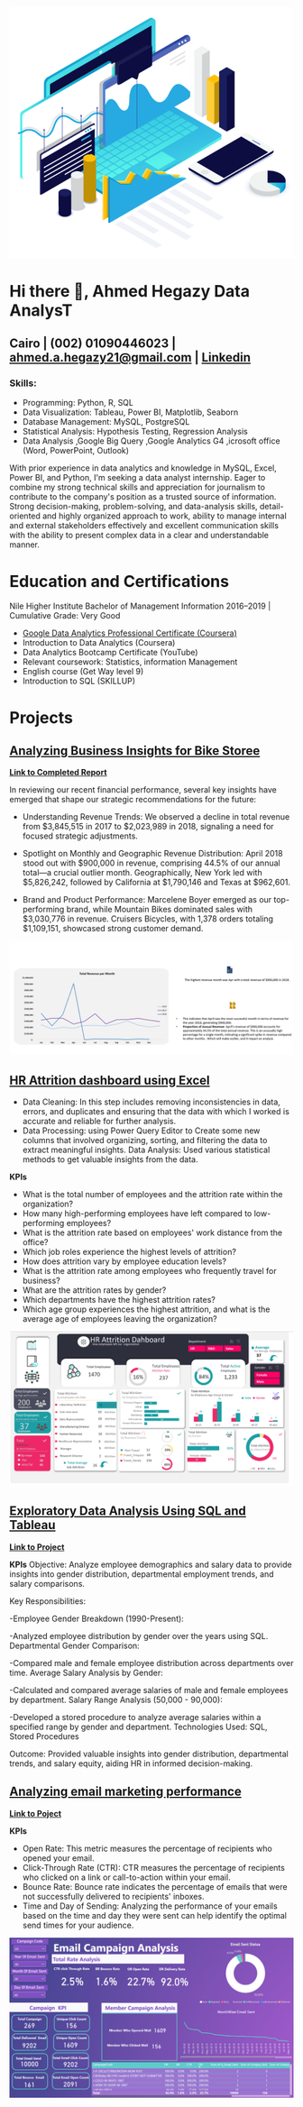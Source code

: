 ![Managed Attack Surface](csiq-what-is-managed-attack-surface.png)
#                               Hi there 👋, Ahmed Hegazy   Data AnalysT
##  Cairo | (002) 01090446023 | ahmed.a.hegazy21@gmail.com | [Linkedin](https://www.linkedin.com/in/hegazy-ahmed/)
### Skills: 
- Programming: Python, R, SQL
- Data Visualization: Tableau, Power BI, Matplotlib, Seaborn
- Database Management: MySQL, PostgreSQL 
- Statistical Analysis: Hypothesis Testing, Regression Analysis
- Data Analysis
   ,Google Big Query
   ,Google Analytics G4
   ,icrosoft office (Word, PowerPoint, Outlook)
   
With prior experience in data analytics and knowledge in MySQL, Excel, Power BI, and Python, I'm seeking a data analyst internship. Eager to combine my strong technical skills and appreciation for journalism to contribute to the company's position as a trusted source of information. Strong decision-making, problem-solving, and data-analysis skills, detail-oriented and highly organized approach to work, ability to manage internal and 
external stakeholders effectively and excellent communication skills with the ability to present complex data in a clear 
and understandable manner.
#  Education and Certifications

Nile Higher Institute Bachelor of Management Information 2016–2019
 | Cumulative Grade: Very Good
- [ Google Data Analytics Professional Certificate (Coursera)
](https://www.coursera.org/account/accomplishments/professional-cert/4F6K7SEA4KV2)
- Introduction to Data Analytics (Coursera)
- Data Analytics Bootcamp Certificate (YouTube)
- Relevant coursework: Statistics, information Management
- English course (Get Way level 9)
- Introduction to SQL (SKILLUP)

 
# Projects

## [Analyzing Business Insights for Bike Storee](https://www.linkedin.com/feed/update/urn:li:activity:7218037173088886784/)

**[Link to Completed Report](https://www.linkedin.com/feed/update/urn:li:activity:7218037173088886784/)**

In reviewing our recent financial performance, several key insights have emerged that shape our strategic recommendations for the future:

- Understanding Revenue Trends:
We observed a decline in total revenue from $3,845,515 in 2017 to $2,023,989 in 2018, signaling a need for focused strategic adjustments.

- Spotlight on Monthly and Geographic Revenue Distribution:
April 2018 stood out with $900,000 in revenue, comprising 44.5% of our annual total—a crucial outlier month. Geographically, New York led with $5,826,242, followed by California at $1,790,146 and Texas at $962,601.

- Brand and Product Performance:
Marcelene Boyer emerged as our top-performing brand, while Mountain Bikes dominated sales with $3,030,776 in revenue. Cruisers Bicycles, with 1,378 orders totaling $1,109,151, showcased strong customer demand.

![Managed Attack Surface](Captureline.PNG)

## [HR Attrition dashboard using Excel](https://www.linkedin.com/posts/hegazy-ahmed_hello-everyone-i-have-created-this-hr-attrition-activity-7121396252549758976-5rpk?utm_source=share&utm_medium=member_desktop)
- Data Cleaning: In this step includes removing inconsistencies in data, errors, and duplicates and ensuring that the data with which I worked is accurate and reliable for further analysis.
- Data Processing: using Power Query Editor to Create some new columns that involved organizing, sorting, and filtering the data to extract meaningful insights.
Data Analysis: Used various statistical methods to get valuable insights from the data.

**KPIs**
-	What is the total number of employees and the attrition rate within the organization?
-	How many high-performing employees have left compared to low-performing employees?
-	What is the attrition rate based on employees' work distance from the office?
-	Which job roles experience the highest levels of attrition?
-	How does attrition vary by employee education levels?
-	What is the attrition rate among employees who frequently travel for business?
-	 What are the attrition rates by gender?
-	Which departments have the highest attrition rates?
-	Which age group experiences the highest attrition, and what is the average age of employees leaving the organization?
  
  ![HR Attrition dashboard using Excel](HR.PNG)
  
 ## [Exploratory Data Analysis Using SQL and Tableau](https://www.linkedin.com/posts/hegazy-ahmed_sql-dataanalytics-analytics-activity-7117474754231439360-sO0T?utm_source=share&utm_medium=member_desktop)
  
  **[Link to Project](https://github.com/AhmedHegazy121/portfolioProjects/blob/main/breaking%20_down%20_%20bteween_%20Female_%20and_%20Male.sql)**
  
   **KPIs**
   Objective: Analyze employee demographics and salary data to provide insights into gender distribution, departmental employment trends, and salary comparisons.

Key Responsibilities:

-Employee Gender Breakdown (1990-Present):

-Analyzed employee distribution by gender over the years using SQL.
Departmental Gender Comparison:

-Compared male and female employee distribution across departments over time.
Average Salary Analysis by Gender:

-Calculated and compared average salaries of male and female employees by department.
Salary Range Analysis (50,000 - 90,000):

-Developed a stored procedure to analyze average salaries within a specified range by gender and department.
Technologies Used: SQL, Stored Procedures

Outcome: Provided valuable insights into gender distribution, departmental trends, and salary equity, aiding HR in informed decision-making.

## [Analyzing email marketing performance](https://www.linkedin.com/posts/hegazy-ahmed_marketing-mail-mailcamapign-activity-7184779199214219265-rVsn?utm_source=share&utm_medium=member_desktop)

 **[Link to Poject](https://www.linkedin.com/posts/hegazy-ahmed_marketing-mail-mailcamapign-activity-7184779199214219265-rVsn?utm_source=share&utm_medium=member_desktop)**

**KPIs**

- Open Rate: This metric measures the percentage of recipients who opened your email.
- Click-Through Rate (CTR): CTR measures the percentage of recipients who clicked on a link or call-to-action within your email.
- Bounce Rate: Bounce rate indicates the percentage of emails that were not successfully delivered to recipients' inboxes.
- Time and Day of Sending: Analyzing the performance of your emails based on the time and day they were sent can help identify the optimal send times for your audience.

![Email Marketing Performance](Email.PNG)


